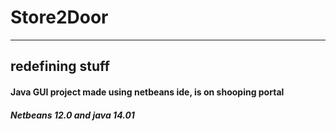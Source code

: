 # Store2Door

<hr>

## redefining stuff

#### Java GUI project made using netbeans ide, is on shooping portal 


##### Netbeans 12.0 and java 14.01

